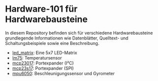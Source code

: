 # Hardware-101 für Hardwarebausteine

In diesem Repository befinden sich für verschiedene Hardwarebausteine
grundlegende Informationen wie Datenblätter, Quelltext- und
Schaltungsbeispiele sowie eine Beschreibung.

- [led_matrix](led_matrix): Eine 5x7 LED-Matrix
- [lm75](lm75): Temperatursensor
- [mcp23017](mcp23017): Portexpander (I²C)
- [mcp23s17](mcp23s17): Portexpander (SPI)
- [mpu6050](mpu6050): Beschleunigungssensor und Gyrometer
